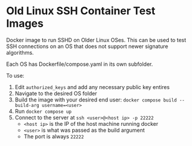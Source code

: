 # Old Linux SSH Container Test Images

Docker image to run SSHD on Older Linux OSes. This can be used to test SSH connections on an OS that does not support newer signature algorithms.

Each OS has Dockerfile/compose.yaml in its own subfolder.

To use:
1. Edit `authorized_keys` and add any necessary public key entires
1. Navigate to the desired OS folder
1. Build the image with your desired end user: `docker compose build --build-arg username=<user>`
1. Run `docker compose up`
1. Connect to the server at `ssh <user>@<host ip> -p 22222`
    * `<host ip>` is the IP of the host machine running docker
    * `<user>` is what was passed as the build argument
    * The port is always `22222`
